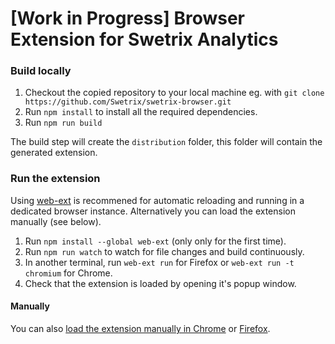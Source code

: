 # [Work in Progress] Browser Extension for Swetrix Analytics

### Build locally

1. Checkout the copied repository to your local machine eg. with `git clone https://github.com/Swetrix/swetrix-browser.git`
1. Run `npm install` to install all the required dependencies.
1. Run `npm run build`

The build step will create the `distribution` folder, this folder will contain the generated extension.

### Run the extension

Using [web-ext](https://extensionworkshop.com/documentation/develop/getting-started-with-web-ext/) is recommened for automatic reloading and running in a dedicated browser instance. Alternatively you can load the extension manually (see below).

1. Run `npm install --global web-ext` (only only for the first time).
1. Run `npm run watch` to watch for file changes and build continuously.
1. In another terminal, run `web-ext run` for Firefox or `web-ext run -t chromium` for Chrome.
1. Check that the extension is loaded by opening it's popup window.

#### Manually

You can also [load the extension manually in Chrome](https://www.smashingmagazine.com/2017/04/browser-extension-edge-chrome-firefox-opera-brave-vivaldi/#google-chrome-opera-vivaldi) or [Firefox](https://www.smashingmagazine.com/2017/04/browser-extension-edge-chrome-firefox-opera-brave-vivaldi/#mozilla-firefox).
